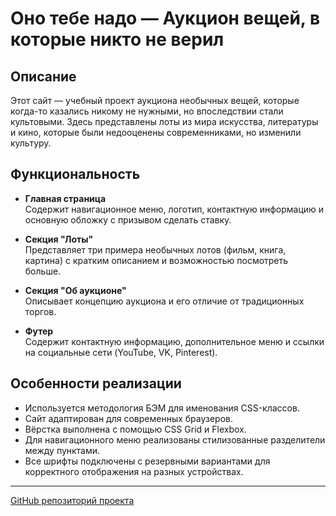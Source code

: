 # Оно тебе надо — Аукцион вещей, в которые никто не верил

## Описание

Этот сайт — учебный проект аукциона необычных вещей, которые когда-то казались никому не нужными, но впоследствии стали культовыми. Здесь представлены лоты из мира искусства, литературы и кино, которые были недооценены современниками, но изменили культуру.

## Функциональность

- **Главная страница**  
  Содержит навигационное меню, логотип, контактную информацию и основную обложку с призывом сделать ставку.

- **Секция "Лоты"**  
  Представляет три примера необычных лотов (фильм, книга, картина) с кратким описанием и возможностью посмотреть больше.

- **Секция "Об аукционе"**  
  Описывает концепцию аукциона и его отличие от традиционных торгов.

- **Футер**  
  Содержит контактную информацию, дополнительное меню и ссылки на социальные сети (YouTube, VK, Pinterest).

## Особенности реализации

- Используется методология БЭМ для именования CSS-классов.
- Сайт адаптирован для современных браузеров.
- Вёрстка выполнена с помощью CSS Grid и Flexbox.
- Для навигационного меню реализованы стилизованные разделители между пунктами.
- Все шрифты подключены с резервными вариантами для корректного отображения на разных устройствах.

---
[GitHub репозиторий проекта](https://github.com/Bounty38/ono-tebe-nado-fd)